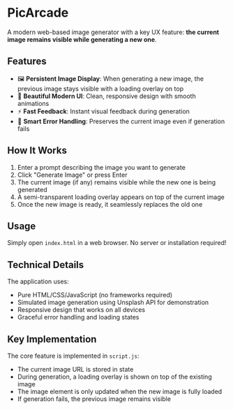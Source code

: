 # PicArcade

A modern web-based image generator with a key UX feature: **the current image remains visible while generating a new one**.

## Features

- 🖼️ **Persistent Image Display**: When generating a new image, the previous image stays visible with a loading overlay on top
- 🎨 **Beautiful Modern UI**: Clean, responsive design with smooth animations
- ⚡ **Fast Feedback**: Instant visual feedback during generation
- 🔄 **Smart Error Handling**: Preserves the current image even if generation fails

## How It Works

1. Enter a prompt describing the image you want to generate
2. Click "Generate Image" or press Enter
3. The current image (if any) remains visible while the new one is being generated
4. A semi-transparent loading overlay appears on top of the current image
5. Once the new image is ready, it seamlessly replaces the old one

## Usage

Simply open `index.html` in a web browser. No server or installation required!

## Technical Details

The application uses:
- Pure HTML/CSS/JavaScript (no frameworks required)
- Simulated image generation using Unsplash API for demonstration
- Responsive design that works on all devices
- Graceful error handling and loading states

## Key Implementation

The core feature is implemented in `script.js`:
- The current image URL is stored in state
- During generation, a loading overlay is shown on top of the existing image
- The image element is only updated when the new image is fully loaded
- If generation fails, the previous image remains visible